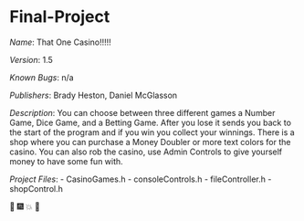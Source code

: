 # Final-Project

_Name_: That One Casino!!!!!

_Version_: 1.5

_Known Bugs_: n/a

_Publishers_: Brady Heston, Daniel McGlasson

_Description_: You can choose between three different games a Number Game, Dice Game, and a Betting Game. After you lose it sends you back to the start of the program and if you win you collect your winnings. There is a shop where you can purchase a Money Doubler or more text colors for the casino. You can also rob the casino, use Admin Controls to give yourself money to have some fun with.

_Project Files_:  - CasinoGames.h
                  - consoleControls.h
                  - fileController.h
                  - shopControl.h

:tada: :fireworks: :boom: :100:
